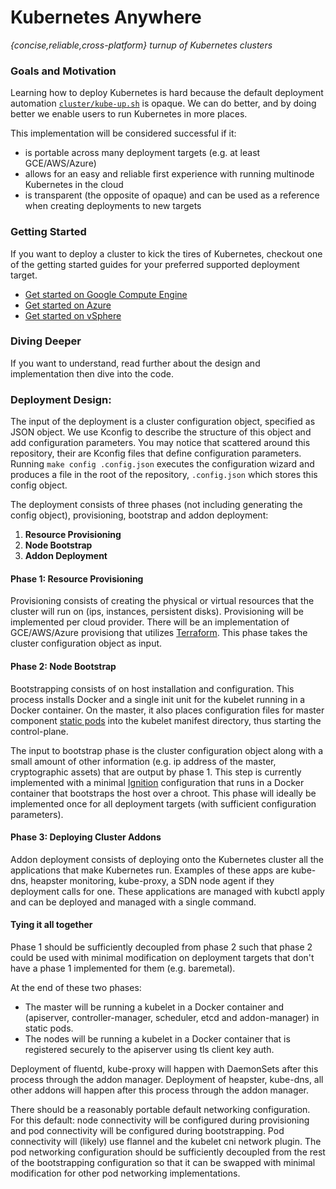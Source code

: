 # Kubernetes Anywhere

*{concise,reliable,cross-platform} turnup of Kubernetes clusters*

### Goals and Motivation

Learning how to deploy Kubernetes is hard because the default deployment automation [`cluster/kube-up.sh`](https://github.com/kubernetes/kubernetes/blob/master/cluster/kube-up.sh) is opaque. We can do better, and by doing better we enable users to run Kubernetes in more places.

This implementation will be considered successful if it:
  * is portable across many deployment targets (e.g. at least GCE/AWS/Azure)
  * allows for an easy and reliable first experience with running multinode Kubernetes in the cloud
  * is transparent (the opposite of opaque) and can be used as a reference when creating deployments to new targets

### Getting Started

If you want to deploy a cluster to kick the tires of Kubernetes, checkout one of the getting started guides for your preferred supported deployment target.

  * [Get started on Google Compute Engine](phase1/gce/README.md)
  * [Get started on Azure](phase1/azure/README.md)
  * [Get started on vSphere](phase1/vsphere/README.md)
  
### Diving Deeper

If you want to understand, read further about the design and implementation then dive into the code.

### Deployment Design:

The input of the deployment is a cluster configuration object, specified as JSON object. We use Kconfig to describe the structure of this object and add configuration parameters. You may notice that scattered around this repository, their are Kconfig files that define configuration parameters. Running `make config .config.json` executes the configuration wizard and produces a file in the root of the repository, `.config.json` which stores this config object.

The deployment consists of three phases (not including generating the config object), provisioning, bootstrap and addon deployment:

1. **Resource Provisioning**
2. **Node Bootstrap**
3. **Addon Deployment**

#### Phase 1: Resource Provisioning

Provisioning consists of creating the physical or virtual resources that the cluster will run on (ips, instances, persistent disks). Provisioning will be implemented per cloud provider. There will be an implementation of GCE/AWS/Azure provisiong that utilizes [Terraform](https://www.terraform.io/). This phase takes the cluster configuration object as input.

#### Phase 2: Node Bootstrap

Bootstrapping consists of on host installation and configuration. This process installs Docker and a single init unit for the kubelet running in a Docker container. On the master, it also places configuration files for master component [static pods](http://kubernetes.io/docs/admin/static-pods/) into the kubelet manifest directory, thus starting the control-plane.

The input to bootstrap phase is the cluster configuration object along with a small amount of other information (e.g. ip address of the master, cryptographic assets) that are output by phase 1. This step is currently implemented with a minimal [Ignition](https://coreos.com/ignition/docs/latest) configuration that runs in a Docker container that bootstraps the host over a chroot. This phase will ideally be implemented once for all deployment targets (with sufficient configuration parameters).

#### Phase 3: Deploying Cluster Addons

Addon deployment consists of deploying onto the Kubernetes cluster all the applications that make Kubernetes run. Examples of these apps are kube-dns, heapster monitoring, kube-proxy, a SDN node agent if they deployment calls for one. These applications are managed with kubctl apply and can be deployed and managed with a single command.

#### Tying it all together

Phase 1 should be sufficiently decoupled from phase 2 such that phase 2 could be used with minimal modification on deployment targets that don't have a phase 1 implemented for them (e.g. baremetal).

At the end of these two phases:
  * The master will be running a kubelet in a Docker container and (apiserver, controller-manager, scheduler, etcd and addon-manager) in static pods.
  * The nodes will be running a kubelet in a Docker container that is registered securely to the apiserver using tls client key auth.

Deployment of fluentd, kube-proxy will happen with DaemonSets after this process through the addon manager. Deployment of heapster, kube-dns, all other addons will happen after this process through the addon manager.

There should be a reasonably portable default networking configuration. For this default: node connectivity will be configured during provisioning and pod connectivity will be configured during bootstrapping. Pod connectivity will (likely) use flannel and the kubelet cni network plugin. The pod networking configuration should be sufficiently decoupled from the rest of the bootstrapping configuration so that it can be swapped with minimal modification for other pod networking implementations.
